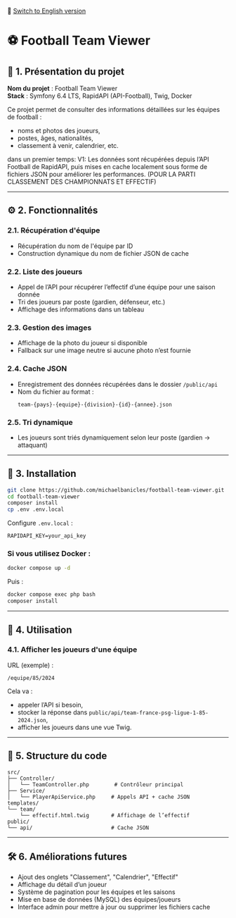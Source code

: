 🔁 [Switch to English version](README-en.md)



# ⚽ Football Team Viewer

## 📁 1. Présentation du projet

**Nom du projet** : Football Team Viewer  
**Stack** : Symfony 6.4 LTS, RapidAPI (API-Football), Twig, Docker

Ce projet permet de consulter des informations détaillées sur les équipes de football :  
- noms et photos des joueurs,  
- postes, âges, nationalités,  
- classement à venir, calendrier, etc.

dans un premier temps:
V1: Les données sont récupérées depuis l’API Football de RapidAPI, puis mises en cache localement sous forme de fichiers JSON pour améliorer les performances. (POUR LA PARTI CLASSEMENT DES CHAMPIONNATS ET EFFECTIF)

---

## ⚙️ 2. Fonctionnalités

### 2.1. Récupération d'équipe
- Récupération du nom de l'équipe par ID
- Construction dynamique du nom de fichier JSON de cache

### 2.2. Liste des joueurs
- Appel de l’API pour récupérer l’effectif d’une équipe pour une saison donnée
- Tri des joueurs par poste (gardien, défenseur, etc.)
- Affichage des informations dans un tableau

### 2.3. Gestion des images
- Affichage de la photo du joueur si disponible
- Fallback sur une image neutre si aucune photo n’est fournie

### 2.4. Cache JSON
- Enregistrement des données récupérées dans le dossier `/public/api`
- Nom du fichier au format :  
  ```
  team-{pays}-{equipe}-{division}-{id}-{annee}.json
  ```

### 2.5. Tri dynamique
- Les joueurs sont triés dynamiquement selon leur poste (gardien → attaquant)

---

## 🧪 3. Installation

```bash
git clone https://github.com/michaelbanicles/football-team-viewer.git
cd football-team-viewer
composer install
cp .env .env.local
```

Configure `.env.local` :

```env
RAPIDAPI_KEY=your_api_key
```

### Si vous utilisez Docker :

```bash
docker compose up -d
```

Puis :

```bash
docker compose exec php bash
composer install
```

---

## 🚀 4. Utilisation

### 4.1. Afficher les joueurs d'une équipe

URL (exemple) :
```
/equipe/85/2024
```

Cela va :
- appeler l’API si besoin,
- stocker la réponse dans `public/api/team-france-psg-ligue-1-85-2024.json`,
- afficher les joueurs dans une vue Twig.

---

## 🧠 5. Structure du code

```
src/
├── Controller/
│   └── TeamController.php        # Contrôleur principal
├── Service/
│   └── PlayerApiService.php     # Appels API + cache JSON
templates/
└── team/
    └── effectif.html.twig       # Affichage de l’effectif
public/
└── api/                         # Cache JSON
```

---

## 🛠 6. Améliorations futures

- Ajout des onglets "Classement", "Calendrier", "Effectif"
- Affichage du détail d’un joueur
- Système de pagination pour les équipes et les saisons
- Mise en base de données (MySQL) des équipes/joueurs
- Interface admin pour mettre à jour ou supprimer les fichiers cache
